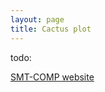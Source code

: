 ```yaml
---
layout: page
title: Cactus plot
---
```


todo:

[SMT-COMP website]

[SMT-COMP website]: https://smt-comp.github.io/
